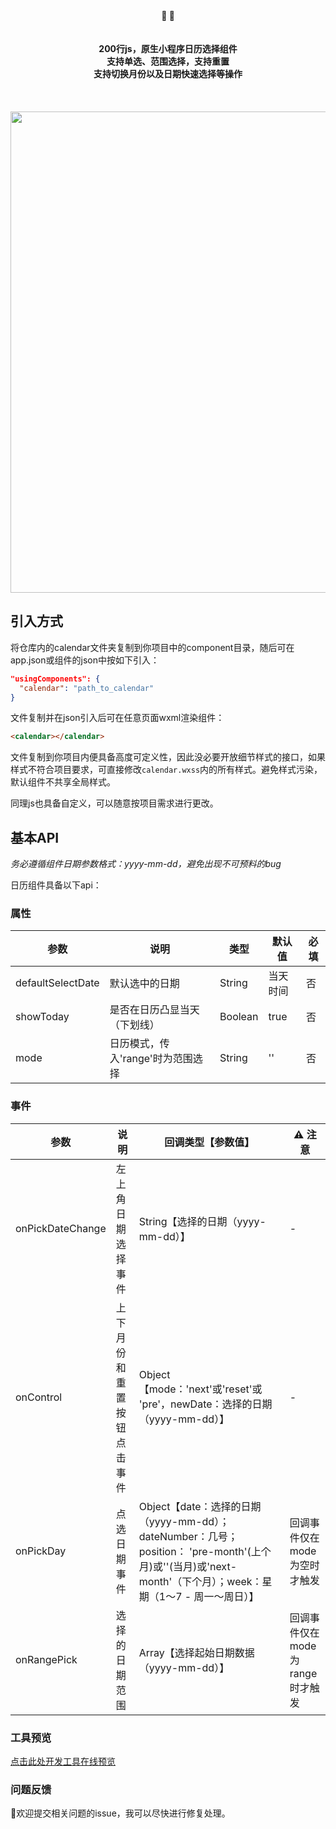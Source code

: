 <p align="center">
<br><br>
  <b>📅 📅</b><br><br><br>
  <b>200行js，原生小程序日历选择组件</b><br>
  <b>支持单选、范围选择，支持重置</b><br>
  <b>支持切换月份以及日期快速选择等操作</b><br>
  <br><br><br>
  <img width="600" height="770" src="https://images.vrm.cn/2019/08/29/mp-calendar.jpeg">
</p>

## 引入方式

将仓库内的calendar文件夹复制到你项目中的component目录，随后可在app.json或组件的json中按如下引入：

```json
"usingComponents": {
  "calendar": "path_to_calendar"
}
```

文件复制并在json引入后可在任意页面wxml渲染组件：

```html
<calendar></calendar>
```

文件复制到你项目内便具备高度可定义性，因此没必要开放细节样式的接口，如果样式不符合项目要求，可直接修改`calendar.wxss`内的所有样式。避免样式污染，默认组件不共享全局样式。  

同理js也具备自定义，可以随意按项目需求进行更改。

## 基本API

*务必遵循组件日期参数格式：yyyy-mm-dd，避免出现不可预料的bug*  

日历组件具备以下api：

### 属性

| 参数       | 说明    |  类型  |  默认值  |  必填  |
| --------   | -----   | ---- |  ----  |  ----  |
| defaultSelectDate|默认选中的日期| String | 当天时间 | 否 |
| showToday| 是否在日历凸显当天（下划线）   | Boolean | true | 否 |
| mode | 日历模式，传入'range'时为范围选择   | String | '' | 否 |

### 事件

| 参数       | 说明    |  回调类型【参数值】  |  ⚠️ 注意 |
| --------   | -----   | ---- |  ----  |
| onPickDateChange|左上角日期选择事件| String【选择的日期（yyyy-mm-dd）】 | - |
| onControl| 上下月份和重置按钮点击事件 | Object【mode：'next'或'reset'或 'pre'，newDate：选择的日期（yyyy-mm-dd）】| - |
| onPickDay | 点选日期事件   | Object【date：选择的日期（yyyy-mm-dd）；dateNumber：几号；position： 'pre-month'(上个月)或''(当月)或'next-month'（下个月）；week：星期（1～7 - 周一～周日）】 |回调事件仅在mode为空时才触发|
| onRangePick | 选择的日期范围   | Array【选择起始日期数据（yyyy-mm-dd）】 |回调事件仅在mode为range时才触发|

### 工具预览

[点击此处开发工具在线预览](https://developers.weixin.qq.com/s/NaSNOYmJ7oa2)

### 问题反馈

👏欢迎提交相关问题的issue，我可以尽快进行修复处理。
